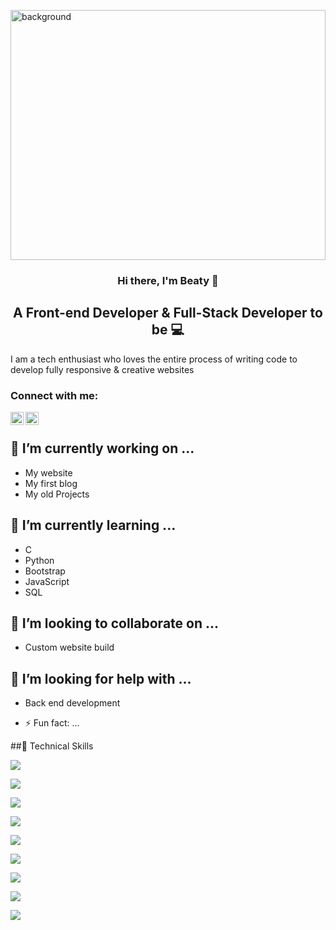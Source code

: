 <p>
<img height="400" width="100%" src="https://user-images.githubusercontent.com/68201843/158017840-91acba38-b532-4755-aebf-04e4f153f85b.jpg" alt="background">
</p>

<h3 align="center">Hi there, I'm Beaty 👋 </h3>

<h2 align="center">A Front-end Developer & Full-Stack Developer to be 💻</h2>

I am a tech enthusiast who loves the entire process of writing code to develop fully responsive & creative websites

### Connect with me:

<a href="https://www.linkedin.com/in/beatymueni/"><img align="left" src="https://raw.githubusercontent.com/beaty84/beaty84/main/images/linkedin.svg" alt="Beaty | LinkedIn" width="21px"/></a>
<a href="https://instagram.com/beaty_bee84"><img align="left" src="https://raw.githubusercontent.com/beaty84/beaty84/main/images/instagram.svg" alt="Beaty | Instagram" width="21px"/></a>

</br>


## 🔭 I’m currently working on ...
- My website
- My first blog
- My old Projects

## 🌱 I’m currently learning ...
- C
- Python
- Bootstrap
- JavaScript
- SQL

## 👯 I’m looking to collaborate on ...
- Custom website build

## 🤔 I’m looking for help with ...
- Back end development


- ⚡ Fun fact: ...

##💼 Technical Skills

![](https://img.shields.io/badge/Visual%20Studio%20Code-0078d7.svg?style=for-the-badge&logo=visual-studio-code&logoColor=white)

![](https://img.shields.io/badge/strapi-%232E7EEA.svg?style=for-the-badge&logo=strapi&logoColor=white)

![](https://img.shields.io/badge/c-%2300599C.svg?style=for-the-badge&logo=c&logoColor=white)

![](https://img.shields.io/badge/Pluralsight-EE3057?style=for-the-badge&logo=pluralsight&logoColor=white)

![](https://img.shields.io/badge/css3-%231572B6.svg?style=for-the-badge&logo=css3&logoColor=white)

![](https://img.shields.io/badge/html5-%23E34F26.svg?style=for-the-badge&logo=html5&logoColor=white)

![](https://img.shields.io/badge/javascript-%23323330.svg?style=for-the-badge&logo=javascript&logoColor=%23F7DF1E)

![](https://img.shields.io/badge/YouTube_Music-FF0000?style=for-the-badge&logo=youtube-music&logoColor=white)

![](https://img.shields.io/badge/Microsoft-0078D4?style=for-the-badge&logo=microsoft&logoColor=white)


